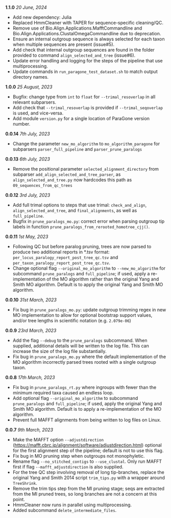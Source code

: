 **1.1.0** *20 June, 2024*

- Add new dependency: Julia
- Replaced HmmCleaner with TAPER for sequence-specific cleaning/QC.
- Remove use of Bio.Align.Applications.MafftCommandline and Bio.Align.Applications.ClustalOmegaCommandline due to deprecation.
- Ensure an internal outgroup sequence is always selected for each taxon when multiple sequences are present (issue#5).
- Add check that internal outgroup sequences are found in the folder provided to command `align_selected_and_tree` (issue#6).
- Update error handling and logging for the steps of the pipeline that use multiprocessing.
- Update commands in `run_paragone_test_dataset.sh` to match output directory names.

**1.0.0** *25 August, 2023*

- Bugfix: change type from `int` to `float` for `--trimal_resoverlap` in all relevant subparsers.
- Add check that `--trimal_resoverlap` is provided if `--trimal_seqoverlap` is used, and vice-versa.
- Add module `version.py` for a single location of ParaGone version number.

**0.0.14** *7th July, 2023*

- Change the parameter `new_mo_algorithm` to `mo_algorithm_paragone` for subparsers `parser_full_pipeline` and `parser_prune_paralogs`

**0.0.13** *6th July, 2023*

- Remove the positional parameter `selected_alignment_directory` from subparser `add_align_selected_and_tree_parser`, as `align_selected_and_tree.py` now hardcodes this path as `09_sequences_from_qc_trees`

**0.0.12** *3rd July, 2023*

- Add full trimal options to steps that use trimal: `check_and_align`, `align_selected_and_tree`, and `final_alignments`, as well as `full_pipeline`. 
- Bugfix in `prune_paralogs_mo.py`: correct error when parsing outgroup tip labels in function `prune_paralogs_from_rerooted_homotree_cjj()`.

**0.0.11** *1st May, 2023*

- Following QC but before paralog pruning, trees are now parsed to produce two additional reports in *.tsv format: `per_locus_paralogy_report_post_tree_qc.tsv` and `per_taxon_paralogy_report_post_tree_qc.tsv`. 
- Change optional flag `--original_mo_algorithm` to `--new_mo_algorithm` for subcommand `prune_paralogs` and `full_pipeline`; if used, apply a re-implementation of the MO algorithm rather than the original Yang and Smith MO algorithm. Default is to apply the original Yang and Smith MO algorithm.

**0.0.10** *31st March, 2023*

- Fix bug in `prune_paralogs_mo.py`: update outgroup trimming regex in new MO implementation to allow for optional bootstrap support values, and/or tree lengths in scientific notation (e.g. `2.079e-06`)    


**0.0.9** *23rd March, 2023*

- Add the flag `--debug` to the `prune_paralogs` subcommand. When supplied, additional details will be written to the log file. This can increase the size of the log file substantially.
- Fix bug in `prune_paralogs_mo.py` where the default implementation of the MO algorithm incorrectly parsed trees rooted with a single outgroup taxon.

**0.0.8** *17th March, 2023*

- Fix bug in `prune_paralogs_rt.py` where ingroups with fewer than the minimum required taxa caused an endless loop.
- Add optional flag `--original_mo_algorithm` to subcommand `prune_paralogs` and `full_pipeline`; if used, apply the original Yang and Smith MO algorithm. Default is to apply a re-implementation of the MO algorithm.
- Prevent full MAFFT alignments from being written to log files on Linux.


**0.0.7** *9th March, 2023*

- Make the MAFFT option `--adjustdirection` (https://mafft.cbrc.jp/alignment/software/adjustdirection.html) optional for the first alignment step of the pipeline; default is not to use this flag.
- Fix bug in MO pruning step when outgroups not monophyletic.
- Rename flag `--no_stitched_contigs` to `--use_clustal`. Only run MAFFT first if flag `--mafft_adjustdirection` is also supplied.
- For the tree QC step involving removal of long tip-branches, replace the original Yang and Smith 2014 script `trim_tips.py` with a wrapper around `TreeShrink`.
- Remove the trim tips step from the MI pruning stage; seqs are extracted from the MI pruned trees, so long branches are not a concern at this point.
- HmmCleaner now runs in parallel using multiprocessing.
- Added subcommand `delete_intermediate_files`.
    